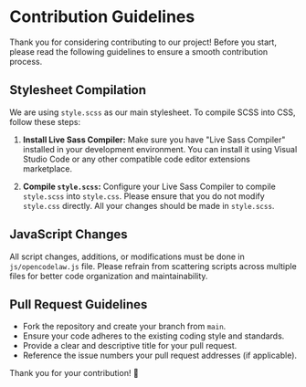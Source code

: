 # Contribution Guidelines

Thank you for considering contributing to our project! Before you start, please read the following guidelines to ensure a smooth contribution process.

## Stylesheet Compilation

We are using `style.scss` as our main stylesheet. To compile SCSS into CSS, follow these steps:

1. **Install Live Sass Compiler:**
   Make sure you have "Live Sass Compiler" installed in your development environment. You can install it using Visual Studio Code or any other compatible code editor extensions marketplace.

2. **Compile `style.scss`:**
   Configure your Live Sass Compiler to compile `style.scss` into `style.css`. Please ensure that you do not modify `style.css` directly. All your changes should be made in `style.scss`.

## JavaScript Changes

All script changes, additions, or modifications must be done in `js/opencodelaw.js` file. Please refrain from scattering scripts across multiple files for better code organization and maintainability.

## Pull Request Guidelines

- Fork the repository and create your branch from `main`.
- Ensure your code adheres to the existing coding style and standards.
- Provide a clear and descriptive title for your pull request.
- Reference the issue numbers your pull request addresses (if applicable).

Thank you for your contribution! :tada:
